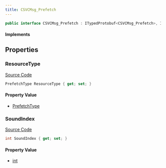 ```yaml
---
title: CSVCMsg_Prefetch
---
```


```csharp
public interface CSVCMsg_Prefetch : ITypedProtobuf<CSVCMsg_Prefetch>, INativeHandle, INetMessage<CSVCMsg_Prefetch>, IDisposable
```

#### Implements

## Properties

### ResourceType

[Source Code](https://github.com/swiftly-solution/swiftlys2/blob/beta/managed/src/SwiftlyS2.Generated/Protobufs/Interfaces/CSVCMsg_Prefetch.cs#L21)

```csharp
PrefetchType ResourceType { get; set; }
```

#### Property Value

- [PrefetchType](/docs/api/shared/protobufdefinitions/prefetchtype)

### SoundIndex

[Source Code](https://github.com/swiftly-solution/swiftlys2/blob/beta/managed/src/SwiftlyS2.Generated/Protobufs/Interfaces/CSVCMsg_Prefetch.cs#L18)

```csharp
int SoundIndex { get; set; }
```

#### Property Value

- [int](https://learn.microsoft.com/dotnet/api/system.int32)

